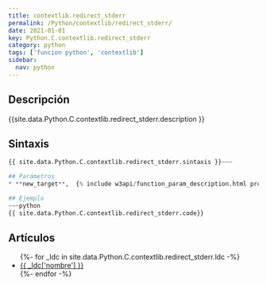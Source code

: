 ```yaml
---
title: contextlib.redirect_stderr
permalink: /Python/contextlib/redirect_stderr/
date: 2021-01-01
key: Python.C.contextlib.redirect_stderr
category: python
tags: ['funcion python', 'contextlib']
sidebar: 
  nav: python
---
```


## Descripción
{{site.data.Python.C.contextlib.redirect_stderr.description }}

## Sintaxis
~~~python
{{ site.data.Python.C.contextlib.redirect_stderr.sintaxis }}~~~

## Parámetros
* **new_target**,  {% include w3api/function_param_description.html propiedad=site.data.Python.C.contextlib.redirect_stderr valor="new_target" %}

## Ejemplo
~~~python
{{ site.data.Python.C.contextlib.redirect_stderr.code}}
~~~

## Artículos
<ul>
{%- for _ldc in site.data.Python.C.contextlib.redirect_stderr.ldc -%}
   <li>
       <a href="{{_ldc['url'] }}">{{ _ldc['nombre'] }}</a>
   </li>
{%- endfor -%}
</ul>

